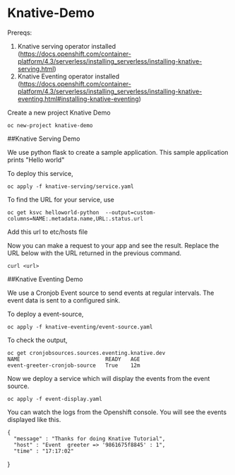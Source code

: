 # Knative-Demo

Prereqs: 
1. Knative serving operator installed (https://docs.openshift.com/container-platform/4.3/serverless/installing_serverless/installing-knative-serving.html)
2. Knative Eventing operator installed (https://docs.openshift.com/container-platform/4.3/serverless/installing_serverless/installing-knative-eventing.html#installing-knative-eventing)

Create a new project Knative Demo
```
oc new-project knative-demo
```

##Knative Serving Demo

We use python flask to create a sample application. This sample application prints "Hello world"

To deploy this service,
```
oc apply -f knative-serving/service.yaml
```

To find the URL for your service, use
```
oc get ksvc helloworld-python  --output=custom-columns=NAME:.metadata.name,URL:.status.url
```
Add this url to etc/hosts file 

Now you can make a request to your app and see the result. Replace the URL below with the URL returned in the previous command.
```
curl <url>
```


##Knative Eventing Demo

We use a Cronjob Event source to send events at regular intervals. The event data is sent to a configured sink. 

To deploy a event-source,
```
oc apply -f knative-eventing/event-source.yaml
```
To check the output, 
```
oc get cronjobsources.sources.eventing.knative.dev
NAME                           READY   AGE
event-greeter-cronjob-source   True    12m
```
Now we deploy a service which will display the events from the event source. 

```
oc apply -f event-display.yaml
```

You can watch the logs from the Openshift console. You will see the events displayed like this.

```
{
  "message" : "Thanks for doing Knative Tutorial",
  "host" : "Event  greeter => '9861675f8845' : 1",
  "time" : "17:17:02"
  ```
  
}
```





